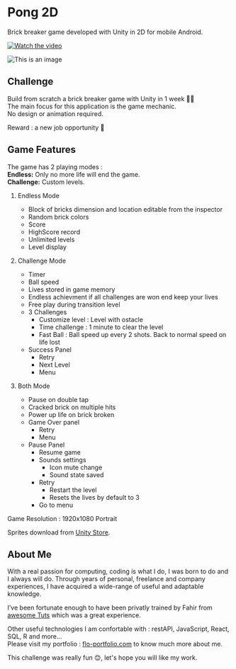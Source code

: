 # Pong 2D
Brick breaker game developed with Unity in 2D for mobile Android.

[![Watch the video](https://i.imgur.com/HXpt6fW.jpg)](https://youtu.be/zJzSYIfuQ6Y)

![This is an image](https://i.imgur.com/N0im8gt.jpg)

## Challenge
Build from scratch a brick breaker game with Unity in 1 week 🐱‍👤 <br/>
The main focus for this application is the game mechanic. <br />
No design or animation required.

Reward : a new job opportunity 🤩

## Game Features
The game has 2 playing modes : <br/>
**Endless:** Only no more life will end the game. <br/>
**Challenge:**  Custom levels.

1. Endless Mode
    - Block of bricks dimension and location editable from the inspector 
    - Random brick colors
    - Score
    - HighScore record
    - Unlimited levels
    - Level display
    

2. Challenge Mode
    - Timer
    - Ball speed
    - Lives stored in game memory
    - Endless achievment if all challenges are won end keep your lives
    - Free play during transition level
    - 3 Challenges
      - Customize level : Level with ostacle
      - Time challenge : 1 minute to clear the level
      - Fast Ball : Ball speed up every 2 shots. Back to normal speed on life lost
    - Success Panel
      - Retry
      - Next Level
      - Menu
 
 3. Both Mode
    - Pause on double tap
    - Cracked brick on multiple hits
    - Power up life on brick broken
    - Game Over panel
      - Retry
      - Menu
    - Pause Panel
      - Resume game
      - Sounds settings
        - Icon mute change
        - Sound state saved
      - Retry
        - Restart the level
        - Resets the lives by default to 3
      - Go to menu
        
Game Resolution : 1920x1080 Portrait

Sprites download from [Unity Store](https://assetstore.unity.com/packages/templates/tutorials/bricks-breaker-starter-kit-27039#description).

## About Me

With a real passion for computing, coding is what I do, I was born to do and I always will do.
Through years of personal, freelance and company experiences, I have acquired a wide-range of useful and adaptable knowledge.

I’ve been fortunate enough to have been privatly trained by Fahir from [awesome Tuts](https://awesometuts.com) which was a great experience.

Other useful technologies I am confortable with :  restAPI, JavaScript, React, SQL, R and more... <br />
Please visit my portfolio : [flo-portfolio.com](https://flo-portfolio.com) to know much more about me.

This challenge was really fun 😊, let's hope you will like my work.





